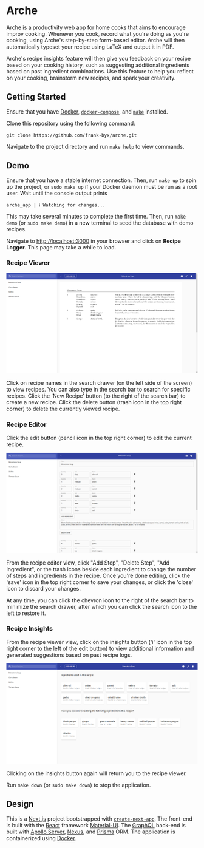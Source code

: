 # Arche

Arche is a productivity web app for home cooks that aims to encourage improv cooking. Whenever you cook, record what you're doing as you're cooking, using Arche's step-by-step form-based editor. Arche will then automatically typeset your recipe using LaTeX and output it in PDF.

Arche's recipe insights feature will then give you feedback on your recipe based on your cooking history, such as suggesting additional ingredients based on past ingredient combinations. Use this feature to help you reflect on your cooking, brainstorm new recipes, and spark your creativity.

## Getting Started

Ensure that you have [Docker](https://docs.docker.com/get-started/), [`docker-compose`](https://docs.docker.com/compose/install/), and [`make`](https://www.gnu.org/software/make/) installed.

Clone this repository using the following command:

```
git clone https://github.com/frank-byx/arche.git
```

Navigate to the project directory and run `make help` to view commands.

## Demo

Ensure that you have a stable internet connection. Then, run `make up` to spin up the project, or `sudo make up` if your Docker daemon must be run as a root user. Wait until the console output prints

```
arche_app | ℹ Watching for changes...
```

This may take several minutes to complete the first time. Then, run `make demo` (or `sudo make demo`) in a new terminal to seed the database with demo recipes.

Navigate to [http://localhost:3000](http://localhost:3000) in your browser and click on **Recipe Logger**. This page may take a while to load.

### Recipe Viewer

![Recipe Viewer](./screenshots/recipe_viewer.png?raw=true "Recipe Viewer")

Click on recipe names in the search drawer (on the left side of the screen) to view recipes. You can also type in the search bar to search for specific recipes.
Click the 'New Recipe' button (to the right of the search bar) to create a new recipe.
Click the delete button (trash icon in the top right corner) to delete the currently viewed recipe.

### Recipe Editor

Click the edit button (pencil icon in the top right corner) to edit the current recipe.

![Recipe Editor](./screenshots/recipe_editor.png?raw=true "Recipe Editor")

From the recipe editor view, click "Add Step", "Delete Step", "Add Ingredient", or the trash icons beside each ingredient to change the number of steps and ingredients in the recipe. Once you're done editing, click the 'save' icon in the top right corner to save your changes, or click the 'close' icon to discard your changes.

At any time, you can click the chevron icon to the right of the search bar to minimize the search drawer, after which you can click the search icon to the left to restore it.

### Recipe Insights

From the recipe viewer view, click on the insights button ('i' icon in the top right corner to the left of the edit button) to view additional information and generated suggestions based on past recipe logs.

![Recipe Insights](./screenshots/recipe_insights.png?raw=true "Recipe Insights")

Clicking on the insights button again will return you to the recipe viewer.

Run `make down` (or `sudo make down`) to stop the application.

## Design

This is a [Next.js](https://nextjs.org/) project bootstrapped with [`create-next-app`](https://github.com/vercel/next.js/tree/canary/packages/create-next-app). The front-end is built with the [React](https://reactjs.org/) framework [Material-UI](https://material-ui.com/). The [GraphQL](https://graphql.org/) back-end is built with [Apollo Server](https://github.com/apollographql/apollo-server), [Nexus](https://nexusjs.org/), and [Prisma](https://www.prisma.io/) ORM. The application is containerized using [Docker](https://www.docker.com/).
